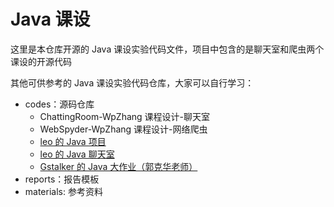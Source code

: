 # Java 课设

这里是本仓库开源的 Java 课设实验代码文件，项目中包含的是聊天室和爬虫两个课设的开源代码

其他可供参考的 Java 课设实验代码仓库，大家可以自行学习：

- codes：源码仓库
  - ChattingRoom-WpZhang 课程设计-聊天室
  - WebSpyder-WpZhang 课程设计-网络爬虫
  - [leo 的 Java 项目](https://github.com/leo6033/Java_Project)
  - [leo 的 Java 聊天室](https://github.com/leo6033/Chat_Room)
  - [Gstalker 的 Java 大作业（郭克华老师）](https://github.com/Gstalker/CSU2020-Spring-java-design)
- reports：报告模板
- materials: 参考资料
